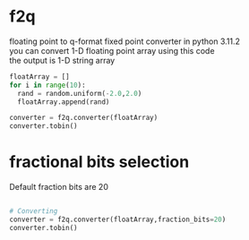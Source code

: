 # f2q
floating point to q-format fixed point converter in python 3.11.2  
you can convert 1-D floating point array using this code  
the output is 1-D string array  

```python
floatArray = []
for i in range(10):
  rand = random.uniform(-2.0,2.0)
  floatArray.append(rand)

converter = f2q.converter(floatArray)
converter.tobin()
```

# fractional bits selection
Default fraction bits are 20  

```python

# Converting
converter = f2q.converter(floatArray,fraction_bits=20)
converter.tobin()

```
